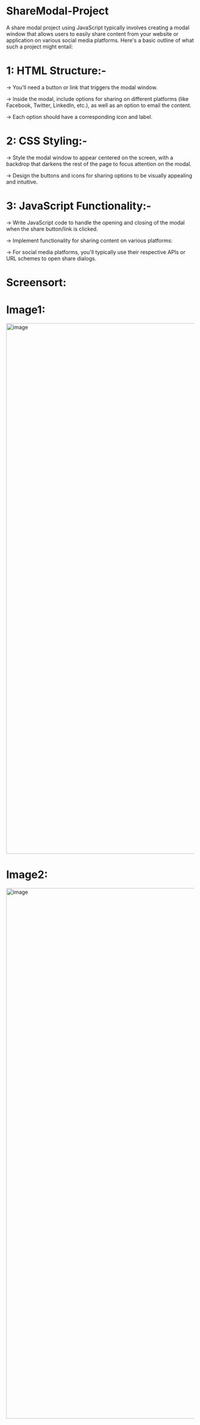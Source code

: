 # ShareModal-Project
A share modal project using JavaScript typically involves creating a modal window that allows users to easily share content from your website or application on various social media platforms.
Here's a basic outline of what such a project might entail:

# 1: HTML Structure:-
-> You'll need a button or link that triggers the modal window.

-> Inside the modal, include options for sharing on different platforms (like Facebook, Twitter, LinkedIn, etc.), as well as an option to email the content.

-> Each option should have a corresponding icon and label.

# 2: CSS Styling:-
-> Style the modal window to appear centered on the screen, with a backdrop that darkens the rest of the page to focus attention on the modal.

-> Design the buttons and icons for sharing options to be visually appealing and intuitive.

# 3: JavaScript Functionality:-
-> Write JavaScript code to handle the opening and closing of the modal when the share button/link is clicked.

-> Implement functionality for sharing content on various platforms:

-> For social media platforms, you'll typically use their respective APIs or URL schemes to open share dialogs.

# Screensort:

# Image1:
<img width="1420" alt="image" src="https://github.com/UTKARSH0018/ShareModal-Project/assets/104591207/0dfc5a7f-986e-46eb-874f-be412e183d25">

# Image2:
<img width="1420" alt="image" src="https://github.com/UTKARSH0018/ShareModal-Project/assets/104591207/351e7cee-cfec-41f3-a95c-dacab2360531">

